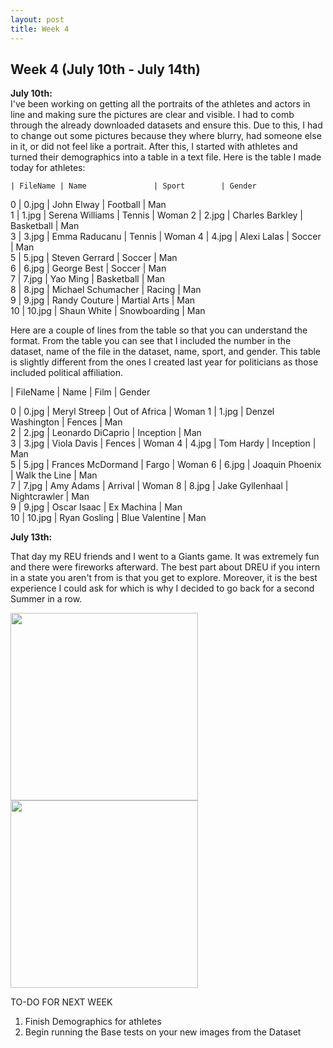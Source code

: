 ```yaml
---
layout: post
title: Week 4
---
```


## Week 4 (July 10th - July 14th)

**July 10th:**  
I've been working on getting all the portraits of the athletes and actors in line and making sure the pictures are clear and visible. I had to comb through the already downloaded datasets and ensure this. Due to this, I had to change out some pictures because they where blurry, had someone else in it, or did not feel like a portrait. After this, I started with athletes and turned their demographics into a table in a text file. Here is the table I made today for athletes:

    | FileName | Name               | Sport        | Gender
    
0   | 0.jpg    | John Elway         | Football     | Man   
1   | 1.jpg    | Serena Williams    | Tennis       | Woman 
2   | 2.jpg    | Charles Barkley    | Basketball   | Man   
3   | 3.jpg    | Emma Raducanu      | Tennis       | Woman 
4   | 4.jpg    | Alexi Lalas        | Soccer       | Man   
5   | 5.jpg    | Steven Gerrard     | Soccer       | Man   
6   | 6.jpg    | George Best        | Soccer       | Man   
7   | 7.jpg    | Yao Ming           | Basketball   | Man   
8   | 8.jpg    | Michael Schumacher | Racing       | Man   
9   | 9.jpg    | Randy Couture      | Martial Arts | Man   
10  | 10.jpg   | Shaun White        | Snowboarding | Man   

Here are a couple of lines from the table so that you can understand the format. From the table you can see that I included the number in the dataset, name of the file in the dataset, name, sport, and gender. This table is slightly different from the ones I created last year for politicians as those included political affiliation. 

   | FileName | Name                 | Film                                            | Gender
   
0  | 0.jpg    | Meryl Streep         | Out of Africa                                   | Woman 
1  | 1.jpg    | Denzel Washington    | Fences                                          | Man   
2  | 2.jpg    | Leonardo DiCaprio    | Inception                                       | Man   
3  | 3.jpg    | Viola Davis          | Fences                                          | Woman 
4  | 4.jpg    | Tom Hardy            | Inception                                       | Man   
5  | 5.jpg    | Frances McDormand    | Fargo                                           | Woman 
6  | 6.jpg    | Joaquin Phoenix      | Walk the Line                                   | Man   
7  | 7.jpg    | Amy Adams            | Arrival                                         | Woman 
8  | 8.jpg    | Jake Gyllenhaal      | Nightcrawler                                    | Man   
9  | 9.jpg    | Oscar Isaac          | Ex Machina                                      | Man   
10 | 10.jpg   | Ryan Gosling         | Blue Valentine                                  | Man   

**July 13th:**

That day my REU friends and I went to a Giants game. It was extremely fun and there were fireworks afterward. The best part about DREU if you intern in a state you aren't from is that you get to explore. Moreover, it is the best experience I could ask for which is why I decided to go back for a second Summer in a row. 

<p float="left">
  <img src="https://github.com/veronicaflores/dreusummer2023/assets/52052151/cb31a901-037c-4f61-922e-091842f9a328" width="300" />
  <img src="https://github.com/veronicaflores/dreusummer2023/assets/52052151/5056d1ca-8c46-456c-aaf1-f3c47ef79d64" width="300" />
</p>

TO-DO FOR NEXT WEEK 
1. Finish Demographics for athletes
2. Begin running the Base tests on your new images from the Dataset
